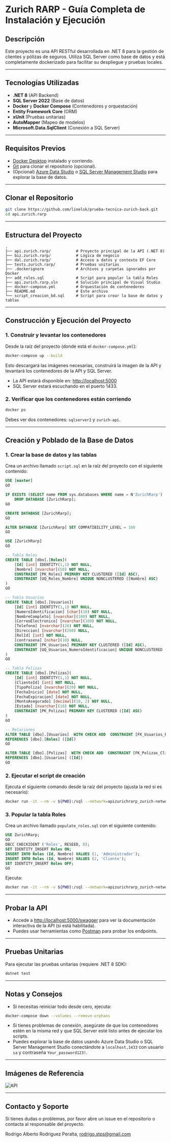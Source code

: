 ﻿# Zurich RARP - Guía Completa de Instalación y Ejecución

## Descripción

Este proyecto es una API RESTful desarrollada en .NET 8 para la gestión de clientes y pólizas de seguros. Utiliza SQL Server como base de datos y está completamente dockerizado para facilitar su despliegue y pruebas locales.

---

## Tecnologías Utilizadas

- **.NET 8** (API Backend)
- **SQL Server 2022** (Base de datos)
- **Docker** y **Docker Compose** (Contenedores y orquestación)
- **Entity Framework Core** (ORM)
- **xUnit** (Pruebas unitarias)
- **AutoMapper** (Mapeo de modelos)
- **Microsoft.Data.SqlClient** (Conexión a SQL Server)

---

## Requisitos Previos

- [Docker Desktop](https://www.docker.com/products/docker-desktop/) instalado y corriendo.
- [Git](https://git-scm.com/) para clonar el repositorio (opcional).
- (Opcional) [Azure Data Studio](https://learn.microsoft.com/sql/azure-data-studio/download-azure-data-studio) o [SQL Server Management Studio](https://aka.ms/ssms) para explorar la base de datos.

---

## Clonar el Repositorio

```sh
git clone https://github.com/linelsk/prueba-tecnica-zurich-back.git
cd api.zurich.rarp
```

---

## Estructura del Proyecto

```text
.
├── api.zurich.rarp/           # Proyecto principal de la API (.NET 8)
├── biz.zurich.rarp/           # Lógica de negocio
├── dal.zurich.rarp/           # Acceso a datos y contexto EF Core
├── tests.zurich.rarp/         # Pruebas unitarias
├── .dockerignore              # Archivos y carpetas ignorados por Docker
├── add_roles.sql              # Script para popular la tabla Roles
├── api.zurich.rarp.sln        # Solución principal de Visual Studio
├── docker-compose.yml         # Orquestación de contenedores
├── README.md                  # Este archivo
└── script_creacion_bd.sql     # Script para crear la base de datos y tablas
```

---

## Construcción y Ejecución del Proyecto

### 1. Construir y levantar los contenedores

Desde la raíz del proyecto (donde está el `docker-compose.yml`):

```sh
docker-compose up --build
```

Esto descargará las imágenes necesarias, construirá la imagen de la API y levantará los contenedores de la API y SQL Server.

- La API estará disponible en: [http://localhost:5000](http://localhost:5000)
- SQL Server estará escuchando en el puerto 1433.

### 2. Verificar que los contenedores están corriendo

```sh
docker ps
```

Debes ver dos contenedores: `sqlserver2` y `zurich-api`.

---

## Creación y Poblado de la Base de Datos

### 1. Crear la base de datos y las tablas

Crea un archivo llamado `script.sql` en la raíz del proyecto con el siguiente contenido:

```sql
USE [master]
GO

IF EXISTS (SELECT name FROM sys.databases WHERE name = N'ZurichRarp')
    DROP DATABASE [ZurichRarp];
GO

CREATE DATABASE [ZurichRarp];
GO

ALTER DATABASE [ZurichRarp] SET COMPATIBILITY_LEVEL = 160
GO

USE [ZurichRarp]
GO

-- Tabla Roles
CREATE TABLE [dbo].[Roles](
    [Id] [int] IDENTITY(1,1) NOT NULL,
    [Nombre] [nvarchar](50) NOT NULL,
    CONSTRAINT [PK_Roles] PRIMARY KEY CLUSTERED ([Id] ASC),
    CONSTRAINT [UQ_Roles_Nombre] UNIQUE NONCLUSTERED ([Nombre] ASC)
)
GO

-- Tabla Usuarios
CREATE TABLE [dbo].[Usuarios](
    [Id] [int] IDENTITY(1,1) NOT NULL,
    [NumeroIdentificacion] [char](10) NOT NULL,
    [NombreCompleto] [nvarchar](100) NOT NULL,
    [CorreoElectronico] [nvarchar](100) NOT NULL,
    [Telefono] [nvarchar](20) NOT NULL,
    [Direccion] [nvarchar](200) NULL,
    [RolId] [int] NOT NULL,
    [contrasena] [nchar](10) NULL,
    CONSTRAINT [PK_Usuarios] PRIMARY KEY CLUSTERED ([Id] ASC),
    CONSTRAINT [UQ_Usuarios_NumeroIdentificacion] UNIQUE NONCLUSTERED ([NumeroIdentificacion] ASC)
)
GO

-- Tabla Polizas
CREATE TABLE [dbo].[Polizas](
    [Id] [int] IDENTITY(1,1) NOT NULL,
    [ClienteId] [int] NOT NULL,
    [TipoPoliza] [nvarchar](20) NOT NULL,
    [FechaInicio] [date] NOT NULL,
    [FechaExpiracion] [date] NOT NULL,
    [MontoAsegurado] [decimal](18, 2) NOT NULL,
    [Estado] [nvarchar](10) NOT NULL,
    CONSTRAINT [PK_Polizas] PRIMARY KEY CLUSTERED ([Id] ASC)
)
GO

-- Relaciones
ALTER TABLE [dbo].[Usuarios]  WITH CHECK ADD  CONSTRAINT [FK_Usuarios_RolId] FOREIGN KEY([RolId])
REFERENCES [dbo].[Roles] ([Id])
GO

ALTER TABLE [dbo].[Polizas]  WITH CHECK ADD  CONSTRAINT [FK_Polizas_ClienteId] FOREIGN KEY([ClienteId])
REFERENCES [dbo].[Usuarios] ([Id])
GO
```

### 2. Ejecutar el script de creación

Ejecuta el siguiente comando desde la raíz del proyecto (ajusta la red si es necesario):

```sh
docker run -it --rm -v ${PWD}:/sql --network=apizurichrarp_zurich-network mcr.microsoft.com/mssql-tools /opt/mssql-tools/bin/sqlcmd -S sqlserver2 -U sa -P 'Your_password123!' -i /sql/script.sql
```

### 3. Popular la tabla Roles

Crea un archivo llamado `populate_roles.sql` con el siguiente contenido:

```sql
USE ZurichRarp;
GO
DBCC CHECKIDENT ('Roles', RESEED, 0);
SET IDENTITY_INSERT Roles ON;
INSERT INTO Roles (Id, Nombre) VALUES (1, 'Administrador');
INSERT INTO Roles (Id, Nombre) VALUES (2, 'Cliente');
SET IDENTITY_INSERT Roles OFF;
GO
```

Ejecuta:

```sh
docker run -it --rm -v ${PWD}:/sql --network=apizurichrarp_zurich-network mcr.microsoft.com/mssql-tools /opt/mssql-tools/bin/sqlcmd -S sqlserver2 -U sa -P 'Your_password123!' -i /sql/populate_roles.sql
```

---

## Probar la API

- Accede a [http://localhost:5000/swagger](http://localhost:5000/swagger) para ver la documentación interactiva de la API (si está habilitada).
- Puedes usar herramientas como [Postman](https://www.postman.com/) para probar los endpoints.

---

## Pruebas Unitarias

Para ejecutar las pruebas unitarias (requiere .NET 8 SDK):

```sh
dotnet test
```

---

## Notas y Consejos

- Si necesitas reiniciar todo desde cero, ejecuta:

```sh
docker-compose down --volumes --remove-orphans
```

- Si tienes problemas de conexión, asegúrate de que los contenedores estén en la misma red y que SQL Server esté listo antes de ejecutar los scripts.
- Puedes explorar la base de datos usando Azure Data Studio o SQL Server Management Studio conectándote a `localhost,1433` con usuario `sa` y contraseña `Your_password123!`.

---

## Imágenes de Referencia

![API](docs/api_zurich.png)

---

## Contacto y Soporte

Si tienes dudas o problemas, por favor abre un issue en el repositorio o contacta al responsable del proyecto.

Rodrigo Alberto Rodriguez Peralta, rodrigo.stps@gmail.com
